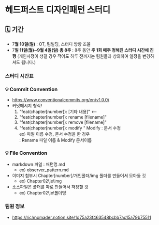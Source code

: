 # 헤드퍼스트 디자인패턴 스터디

## 🗓 기간

- 7**월 10일(일)** :
  OT, 팀빌딩, 스터디 방향 조율
- 7**일 11일(월)~9월 4일(일) 총 8주** :
  8주 동안 **주 1회 매주 정해진 스터디 시간에 진행**
  (개인사정이 생길 경우 적어도 하루 전까지는 팀원들과 상의하여 일정을 변경하셔도 됩니다.)

### 스터디 시간표

### 💡 Commit Convention

- https://www.conventionalcommits.org/en/v1.0.0/
- 커밋메시지 형식!
  1. "feat(chapter[number]): [기타 내용]" <--
  2. "feat(chapter[number]): rename [filename]"
  3. "feat(chapter[number]): remove [filename]"
  4. "feat(chapter[number]): modify " Modify : 문서 수정 <br>
     ex) 파일 이름 수정, 문서 수정을 한 경우
     <br> : Rename 파일 이름 & Modify 문서이름

### 💡 File Convention

- markdown 파일 : 패턴명.md
  - ex) observer_pattern.md
- 이미지 첨부시 Chapter[number]/개인폴더/img 폴더를 만들어서 모아둘 것
  - ex) Chapter02\je\img
- 소스파일은 폴더를 따로 만들어서 저장할 것
  - ex) Chapter02\je\폴더명

### 팀원 정보

- https://richnomader.notion.site/1d75a23f463548bcbb7ac15a79b75511
